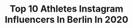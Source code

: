 ---
title: Top 10 Athletes Instagram Influencers In Berlin In 2020
description: >-
  Find top athletes Instagram influencers in Berlin in 2020. Most popular hashtags: #berlin #fitness #nike #athlete.
platform: Instagram
profiles:
  - username: "jjendryk21"
    fullname: >-
      Jeff Jendryk
    location: "Germany"
    followers: 16934
    engagement: 2017
    commentsToLikes: 0.007762
    avatar: "https://scontent-ams4-1.cdninstagram.com/v/t51.2885-19/s320x320/40273288_450342112124156_6202177725998825472_n.jpg?_nc_ht=scontent-ams4-1.cdninstagram.com&_nc_ohc=K64eQ3oMj0oAX8MlxnR&oh=79c5b6da241a326955a9cce7d13300a9&oe=5EBB371E"
    verified: true
    hashtags: "#100p, #choices, #slabs, #2ndplace"
  - username: "martinhermanns"
    fullname: >-
      Martin Hermannsson
    location: "Germany"
    followers: 4927
    engagement: 1927
    commentsToLikes: 0.019136
    avatar: "https://scontent-lht6-1.cdninstagram.com/vp/faa8dc3c6d0c5879b27ec863a3ffbf23/5DFB6451/t51.2885-19/s320x320/35564785_613864852316923_9063215334906920960_n.jpg?_nc_ht=scontent-lht6-1.cdninstagram.com"
    verified: true
    hashtags: ""
  - username: "airinepalsyte"
    fullname: >-
      Airinė Palšytė OLY
    location: "Germany"
    followers: 21545
    engagement: 536
    commentsToLikes: 0.012184
    avatar: "https://scontent-lhr8-1.cdninstagram.com/v/t51.2885-19/s320x320/73470559_718196032012607_3771153539846373376_n.jpg?_nc_ht=scontent-lhr8-1.cdninstagram.com&_nc_ohc=IwhkfS5vzF0AX8QZ6gV&oh=cb9478e62ebf5896d5d2b2171754d8bb&oe=5EBB1056"
    verified: true
    hashtags: "#highjumper, #berlin2018, #havingfun, #athletes"
  - username: "lisakwayie"
    fullname: >-
      Lisa Kwayie🕊
    location: "Germany"
    followers: 8994
    engagement: 1304
    commentsToLikes: 0.018197
    avatar: "https://scontent-amt2-1.cdninstagram.com/v/t51.2885-19/s320x320/32203299_213796469399004_2748892589720600576_n.jpg?_nc_ht=scontent-amt2-1.cdninstagram.com&_nc_ohc=X7oPGSyyeKMAX_e9MTH&oh=20323b422ef62dc99218bc7726f3c9c6&oe=5EB8BECB"
    verified: false
    hashtags: "#ultraboost20, #030, #win, #staypositive"
  - username: "rickhett"
    fullname: >-
      Ricco Ratajczyk
    location: "Germany"
    followers: 2164
    engagement: 1791
    commentsToLikes: 0.043995
    avatar: "https://scontent-sof1-1.cdninstagram.com/v/t51.2885-19/s320x320/33150363_1092249300926476_4217035367817150464_n.jpg?_nc_ht=scontent-sof1-1.cdninstagram.com&_nc_ohc=e1g13g-LJgEAX80ajTf&oh=6231a98bfb969760aa6577f037f66aec&oe=5EAAC889"
    verified: false
    hashtags: "#healthandfitness, #stayathome, #lightweightbaby, #photography"
  - username: "besart_m"
    fullname: >-
      Besart Miftaraj
    location: "Germany"
    followers: 3115
    engagement: 1599
    commentsToLikes: 0.037357
    avatar: "https://scontent-lhr8-1.cdninstagram.com/v/t51.2885-19/s320x320/71099848_509835846525353_3820645332761444352_n.jpg?_nc_ht=scontent-lhr8-1.cdninstagram.com&_nc_ohc=jwoyi392F_YAX9ylF0B&oh=ee46dd88b00ce726aa13874c2394b659&oe=5EB9FE4B"
    verified: false
    hashtags: "#body, #neosupps, #competition, #gnbf"
  - username: "king_karl_schulze"
    fullname: >-
      Karl Schulze
    location: "Germany"
    followers: 22006
    engagement: 697
    commentsToLikes: 0.004431
    avatar: "https://scontent-ams4-1.cdninstagram.com/v/t51.2885-19/s320x320/57004939_504681560064990_5557306708834910208_n.jpg?_nc_ht=scontent-ams4-1.cdninstagram.com&_nc_ohc=39Xxh_7EsCMAX8D5zBw&oh=e0b013ff325c5dd91a1b201224ab01fa&oe=5EBCFEBD"
    verified: false
    hashtags: "#depressionhelp, #sporthilft, #olympia, #madebythesea"
  - username: "marathon.princess"
    fullname: >-
      Marina Angela
    location: "Germany"
    followers: 20071
    engagement: 585
    commentsToLikes: 0.031752
    avatar: "https://scontent-ams4-1.cdninstagram.com/v/t51.2885-19/s320x320/68695716_1360850360737637_8594909276525297664_n.jpg?_nc_ht=scontent-ams4-1.cdninstagram.com&_nc_ohc=t_fXd5D6SQMAX8iTT87&oh=4e3441143c2fbaa4be67f52c287555ca&oe=5EBC9908"
    verified: false
    hashtags: "#react, #jordan, #greenelixir, #superdry"
  - username: "linus_duro"
    fullname: >-
      Tom Heiden | 📍Hamburg | 🇩🇪
    location: "Germany"
    followers: 231982
    engagement: 220
    commentsToLikes: 0.039905
    avatar: "https://scontent-ssn1-1.cdninstagram.com/v/t51.2885-19/s320x320/70503694_434963727387470_3717574814966218752_n.jpg?_nc_ht=scontent-ssn1-1.cdninstagram.com&_nc_ohc=XC2q5Q4EENkAX902CQQ&oh=8ad2cc40e4e372e449d032ecd4746dfb&oe=5E9FB56C"
    verified: false
    hashtags: "#ootd, #selfie, #mensfashion, #outfit"
  - username: "nadine__gina"
    fullname: >-
      Nadine-Personaltrainer-Berlin
    location: "Germany"
    followers: 26565
    engagement: 218
    commentsToLikes: 0.145670
    avatar: "https://scontent-lhr8-1.cdninstagram.com/v/t51.2885-19/s320x320/80588314_2881115808599590_3123897849465536512_n.jpg?_nc_ht=scontent-lhr8-1.cdninstagram.com&_nc_ohc=-i1YpGWjD7wAX-2IuQo&oh=88d8d256d45b077d5463d0538eddfb9d&oe=5EB9D01F"
    verified: false
    hashtags: "#teatime, #beweglichkeit, #workout, #passionsport"
---